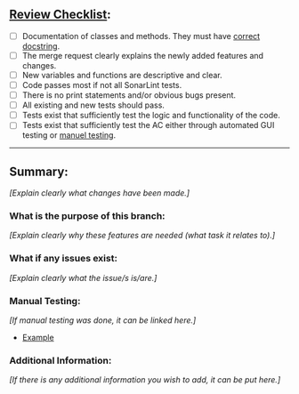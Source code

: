 ## [Review Checklist](https://eng-git.canterbury.ac.nz/seng302-2022/team-100/-/wikis/Review-Checklist):
- [ ] Documentation of classes and methods. They must have [correct docstring](https://www.oracle.com/technical-resources/articles/java/javadoc-tool.html).
- [ ] The merge request clearly explains the newly added features and changes.
- [ ] New variables and functions are descriptive and clear.
- [ ] Code passes most if not all SonarLint tests.
- [ ] There is no print statements and/or obvious bugs present.
- [ ] All existing and new tests should pass.
- [ ] Tests exist that sufficiently test the logic and functionality of the code.
- [ ] Tests exist that sufficiently test the AC either through automated GUI testing or [manuel testing](https://eng-git.canterbury.ac.nz/seng302-2022/team-100/-/wikis/Manual-Testing-Documentation-Page).
---
## Summary:
_[Explain clearly what changes have been made.]_

### What is the purpose of this branch:
_[Explain clearly why these features are needed (what task it relates to).]_

### What if any issues exist:
_[Explain clearly what the issue/s is/are.]_

### Manual Testing:
_[If manual testing was done, it can be linked here.]_
- [Example](Link-Here)

### Additional Information:
_[If there is any additional information you wish to add, it can be put here.]_
